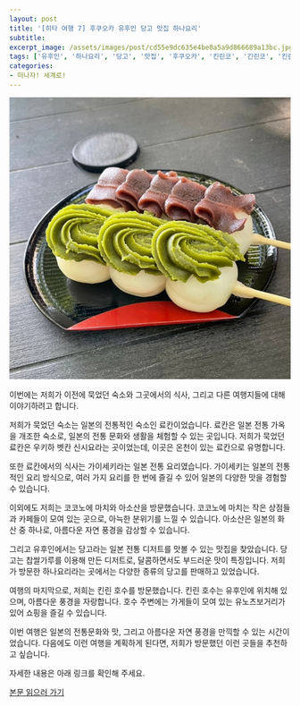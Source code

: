 ```yaml
---
layout: post
title: '[히타 여행 7] 후쿠오카 유후인 당고 맛집 하나요리'
subtitle: 
excerpt_image: /assets/images/post/cd55e9dc635e4be0a5a9d866689a13bc.jpg
tags: ['유후인', '하나요리', '당고', '맛집', '후쿠오카', '킨린코', '긴린코', '킨린호수', '유후인당고맛집']
categories: 
- 떠나자! 세계로!
---
```


![메인 이미지](/assets/images/post/cd55e9dc635e4be0a5a9d866689a13bc.jpg)

이번에는 저희가 이전에 묵었던 숙소와 그곳에서의 식사, 그리고 다른 여행지들에 대해 이야기하려고 합니다. 

저희가 묵었던 숙소는 일본의 전통적인 숙소인 료칸이었습니다. 료칸은 일본 전통 가옥을 개조한 숙소로, 일본의 전통 문화와 생활을 체험할 수 있는 곳입니다. 저희가 묵었던 료칸은 우키하 벳칸 신시요라는 곳이었는데, 이곳은 온천이 있는 료칸으로 유명합니다.

또한 료칸에서의 식사는 가이세키라는 일본 전통 요리였습니다. 가이세키는 일본의 전통적인 요리 방식으로, 여러 가지 요리를 한 번에 즐길 수 있어 일본의 다양한 맛을 경험할 수 있습니다.

이외에도 저희는 코코노에 마치와 아소산을 방문했습니다. 코코노에 마치는 작은 상점들과 카페들이 모여 있는 곳으로, 아늑한 분위기를 느낄 수 있습니다. 아소산은 일본의 화산 중 하나로, 아름다운 자연 풍경을 감상할 수 있습니다.

그리고 유후인에서는 당고라는 일본 전통 디저트를 맛볼 수 있는 맛집을 찾았습니다. 당고는 찹쌀가루를 이용해 만든 디저트로, 달콤하면서도 부드러운 맛이 특징입니다. 저희가 방문한 하나요리라는 곳에서는 다양한 종류의 당고를 판매하고 있었습니다.

여행의 마지막으로, 저희는 킨린 호수를 방문했습니다. 킨린 호수는 유후인에 위치해 있으며, 아름다운 풍경을 자랑합니다. 호수 주변에는 가게들이 모여 있는 유노츠보거리가 있어 쇼핑을 즐길 수 있습니다.

이번 여행은 일본의 전통문화와 맛, 그리고 아름다운 자연 풍경을 만끽할 수 있는 시간이었습니다. 다음에도 이런 여행을 계획하게 된다면, 저희가 방문했던 이런 곳들을 추천하고 싶습니다.

자세한 내용은 아래 링크를 확인해 주세요.

[본문 읽으러 가기](https://m.blog.naver.com/ham_eaten_jellybear/223246661034)
